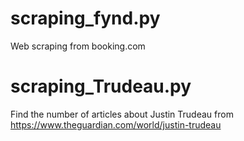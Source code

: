# scraping_fynd.py
Web scraping from booking.com




# scraping_Trudeau.py
 Find the number of articles about Justin Trudeau from
https://www.theguardian.com/world/justin-trudeau
 